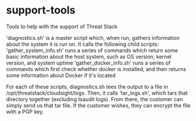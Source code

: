 # support-tools
Tools to help with the support of Threat Stack

'diagnostics.sh' is a master script which, when run, gathers information about the system it is run on. It calls the following child scripts:
	'gather_system_info.sh' runs a series of commands which return some basic information about the host system, such as OS version, kernel version, and system uptime
	'gather_docker_info.sh' runs a series of commands which first check whether docker is installed, and then returns some information about Docker if it's located

For each of these scripts, diagnostics.sh tees the output to a file in /opt/threatstack/cloudsight/logs. Then, it calls 'tar_logs.sh', which tars that directory together (excluding tsaudit logs). From there, the customer can simply send us that tar file. If the customer wishes, they can encrypt the file with a PGP key. 
